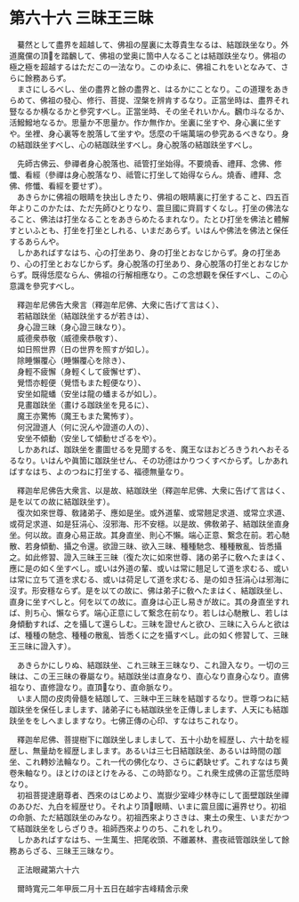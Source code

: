 # 第六十六 三昧王三昧
　驀然として盡界を超越して、佛祖の屋裏に太尊貴生なるは、結跏趺坐なり。外道魔儻の頂𩕳を踏飜して、佛祖の堂奥に箇中人なることは結跏趺坐なり。佛祖の極之極を超越するはただこの一法なり。このゆゑに、佛祖これをいとなみて、さらに餘務あらず。  
　まさにしるべし、坐の盡界と餘の盡界と、はるかにことなり。この道理をあきらめて、佛祖の發心、修行、菩提、涅槃を辨肯するなり。正當坐時は、盡界それ豎なるか横なるかと參究すべし。正當坐時、その坐それいかん。飜巾斗なるか、活鱍鱍地なるか。思量か不思量か。作か無作か。坐裏に坐すや、身心裏に坐すや。坐裡、身心裏等を脫落して坐すや。恁麼の千端萬端の參究あるべきなり。身の結跏趺坐すべし、心の結跏趺坐すべし。身心脫落の結跏趺坐すべし。  
  
　先師古佛云、參禪者身心脫落也、祗管打坐始得。不要燒香、禮拜、念佛、修懺、看經（參禪は身心脫落なり、祗管に打坐して始得ならん。燒香、禮拜、念佛、修懺、看經を要せず）。  
　あきらかに佛祖の眼睛を抉出しきたり、佛祖の眼睛裏に打坐すること、四五百年よりこのかたは、ただ先師ひとりなり、震旦國に齊肩すくなし。打坐の佛法なること、佛法は打坐なることをあきらめたるまれなり。たとひ打坐を佛法と體解すといふとも、打坐を打坐としれる、いまだあらず。いはんや佛法を佛法と保任するあらんや。  
　しかあればすなはち、心の打坐あり、身の打坐とおなじからず。身の打坐あり、心の打坐とおなじからず。身心脫落の打坐あり、身心脫落の打坐とおなじからず。既得恁麼ならん、佛祖の行解相應なり。この念想觀を保任すべし、この心意識を參究すべし。  
  
　釋迦牟尼佛告大衆言（釋迦牟尼佛、大衆に告げて言はく）、  
　若結跏趺坐（結跏趺坐するが若きは）、  
　身心證三昧（身心證三昧なり）。  
　威德衆恭敬（威德衆恭敬す）、  
　如日照世界（日の世界を照すが如し）。  
　除睡懶覆心（睡懶覆心を除き）、  
　身輕不疲懈（身輕くして疲懈せず）、  
　覺悟亦輕便（覺悟もまた輕便なり）、  
　安坐如龍蟠（安坐は龍の蟠まるが如し）。  
　見畫跏趺坐（畫ける跏趺坐を見るに）、  
　魔王亦驚怖（魔王もまた驚怖す）。  
　何況證道人（何に況んや證道の人の）、  
　安坐不傾動（安坐して傾動せざるをや）。  
　しかあれば、跏趺坐を畫圖せるを見聞するを、魔王なほおどろきうれへおそるるなり。いはんや眞箇に跏趺坐せん、その功德はかりつくすべからず。しかあればすなはち、よのつねに打坐する、福德無量なり。  
  
　釋迦牟尼佛告大衆言、以是故、結跏趺坐（釋迦牟尼佛、大衆に告げて言はく、是を以ての故に結跏趺坐す）。  
　復次如來世尊、敎諸弟子、應如是坐。或外道輩、或常翹足求道、或常立求道、或荷足求道、如是狂涓心、沒邪海、形不安穩。以是故、佛敎弟子、結跏趺坐直身坐。何以故。直身心易正故。其身直坐、則心不懶。端心正意、繋念在前。若心馳散、若身傾動、攝之令還。欲證三昧、欲入三昧、種種馳念、種種散亂、皆悉攝之。如此修習󠄁、證入三昧王三昧（復た次に如來世尊、諸の弟子に敎へたまはく、應に是の如く坐すべし。或いは外道の輩、或いは常に翹足して道を求むる、或いは常に立ちて道を求むる、或いは荷足して道を求むる、是の如き狂涓心は邪海に沒す。形安穩ならず。是を以ての故に、佛は弟子に敎へたまはく、結跏趺坐し、直身に坐すべしと。何を以ての故に。直身は心正し易きが故に。其の身直坐すれば、則ち心、懶ならず。端心正意にして繋念在前なり。若しは心馳散し、若しは身傾動すれば、之を攝して還らしむ。三昧を證せんと欲ひ、三昧に入らんと欲はば、種種の馳念、種種の散亂、皆悉くに之を攝すべし。此の如く修習󠄁して、三昧王三昧に證入す）。  
  
　あきらかにしりぬ、結跏趺坐、これ三昧王三昧なり、これ證入なり。一切の三昧は、この王三昧の眷屬なり。結跏趺坐は直身なり、直心なり直身心なり。直佛祖なり、直修證なり。直頂𩕳なり、直命脈なり。  
　いま人間の皮肉骨髓を結跏して、三昧中王三昧を結跏するなり。世尊つねに結跏趺坐を保任しまします、諸弟子にも結跏趺坐を正傳しまします、人天にも結跏趺坐ををしへましますなり。七佛正傳の心印、すなはちこれなり。  
  
　釋迦牟尼佛、菩提樹下に跏趺坐しましまして、五十小劫を經歴し、六十劫を經歴し、無量劫を經歴しまします。あるいは三七日結跏趺坐、あるいは時間の跏坐、これ轉妙法輪なり。これ一代の佛化なり、さらに虧缺せず。これすなはち黄卷朱軸なり。ほとけのほとけをみる、この時節なり。これ衆生成佛の正當恁麼時なり。  
　初祖菩提達磨尊者、西來のはじめより、嵩嶽少室峰少林寺にして面壁跏趺坐禪のあひだ、九白を經歴せり。それより頂𩕳眼睛、いまに震旦國に遍界せり。初祖の命脈、ただ結跏趺坐のみなり。初祖西來よりさきは、東土の衆生、いまだかつて結跏趺坐をしらざりき。祖師西來よりのち、これをしれり。  
　しかあればすなはち、一生萬生、把尾收頭、不離叢林、晝夜祗管跏趺坐して餘務あらざる、三昧王三昧なり。  
  
　正法眼藏第六十六  
  
　爾時寬元二年甲辰二月十五日在越宇吉峰精舍示衆